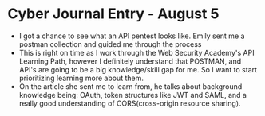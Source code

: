 # Cyber Journal Entry - August 5

- I got a chance to see what an API pentest looks like. Emily sent me a postman collection and guided me through the process
- This is right on time as I work through the Web Security Academy's API Learning Path, however I definitely understand that POSTMAN, and API's are going to be a big knowledge/skill gap for me. So I want to start prioritizing learning more about them.
- On the article she sent me to learn from, he talks about background knowledge being: OAuth, token structures like JWT and SAML, and a really good understanding of CORS(cross-origin resource sharing).
